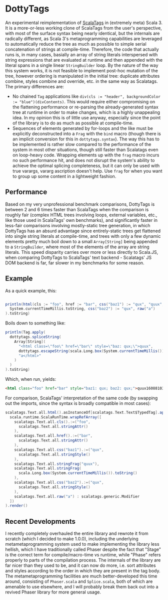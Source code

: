 # DottyTags
An experimental reimplementation of [ScalaTags](http://www.lihaoyi.com/scalatags/) in (extremely meta) Scala 3. It is a more-or-less working clone of
ScalaTags from the user's perspective, with most of the surface syntax being nearly identical, but the internals are radically different, as Scala 3's 
metaprogramming capabilities are leveraged to automatically reduce the tree as much as possible to simple serial concatenation of strings at compile-time. 
Therefore, the code that actually runs is, in many cases, basially an array of string literals interspersed with string expressions that are evaluated at runtime 
and then appended with the literal spans in a single linear `StringBuilder` loop. By the nature of the way this system works, it is not feasible to implement
post-hoc mutation of the tree, however ordering is manipulated in the initial tree: duplicate attributes combine, styles combine and override, etc. in
the same way as Scalatags. The primary differences are:

* No chained `Tag` applications like `div(cls := "header", backgroundColor := "blue")(divContents)`. This would require either compromising on the flattening performance
  or re-parsing the already-generated syntax tree at runtime in order to make changes, which is a highly unappealing idea. In my opinion this is of little use anyway,
  especially since the point of the library is to do as much as possible at compile-time.
* Sequences of elements generated by for-loops and the like must be explicitly deconstructed into a `Frag` with the `bind` macro (though there is an implicit conversion for
  this in `dottytags.syntax`). The way this has to be implemented is rather slow compared to the performance of the system in most other situations, though still faster than 
  Scalatags even on loop-heavy code. Wrapping elements up with the `frag` macro incurs no such performance hit, and does not disrupt the system's ability to achieve the optimal
  splicing completeness, but it can only be used with true varargs, vararg ascription doesn't help. Use `frag` for when you want to group up some content in a lightweight fashion.

## Performance
Based on my very unprofessional benchmark comparisons, DottyTags is between 2 and 6 times faster than ScalaTags when
the comparison is roughly fair (complex HTML trees involving loops, external variables, etc., like those used in ScalaTags'
own benchmarks), and significantly faster in less-fair comparisons involving mostly-static tree generation, in which DottyTags has an absurd advantage
since entirely-static trees get flattened into single string literals at compile-time, and trees with only a few dynamic elements pretty much boil down to
a small `Array[String]` being appended to a `StringBuilder`, where most of the elements of the array are string literals. This speed disparity carries over more or
less directly to Scala.JS, when comparing DottyTags to ScalaTags' text backend - Scalatags' JS DOM backend is far, far slower in my benchmarks for some reason.

## Example
As a quick example, this:

```scala

println(html(cls := "foo", href := "bar", css("baz1") := "qux", "quux",
  System.currentTimeMillis.toString, css("baz2") := "qux", raw("a")
).toString)
```
Boils down to something like:
```scala
println(Tag.apply(
  dottytags.spliceString(
    Array[String](
      "<html class=\"foo\" href=\"bar\" style=\"baz: qux;\">quux",
      dottytags.escapeString(scala.Long.box(System.currentTimeMillis()).toString()), 
      "a</html>"
    )
  )
).toString)
```
Which, when run, yields:
```html
<html class="foo" href="bar" style="baz1: qux; baz2: qux;">quux1608810396295a</html>
```
For comparison, ScalaTags' interpretation of the same code (by swapping out the imports, since the syntax is broadly compatible in most cases):
```scala
scalatags.Text.all.html().asInstanceOf[scalatags.Text.Text$TypedTag].apply(
  scala.runtime.ScalaRunTime.wrapRefArray([
    scalatags.Text.all.cls().:=("foo",
      scalatags.Text.all.stringAttr()
    ),
    scalatags.Text.all.href().:=("bar",
      scalatags.Text.all.stringAttr()
    ),
    scalatags.Text.all.css("baz1").:=("qux",
      scalatags.Text.all.stringStyle()
    ),
    scalatags.Text.all.stringFrag("quux"),
    scalatags.Text.all.stringFrag(
      scala.Long.box(System.currentTimeMillis()).toString()
    ),
    scalatags.Text.all.css("baz2").:=("qux",
      scalatags.Text.all.stringStyle()
    ),
    scalatags.Text.all.raw("a") : scalatags.generic.Modifier
  ])
).render()
```

## Recent Developments
I recently completely overhauled the entire library and rewrote it from scratch (which I decided to make 1.0.0), including the 
underlying metametaprogramming system used to make implementing the library less hellish, which I have traditionally called Phaser
despite the fact that "Stage" is the correct term for compile/macro-time vs runtime, while "Phase" refers properly to parts of the 
compilation process. The internals of the library are far nicer than they used to be, and it can now do more, i.e. sort attributes 
and styles according to the order in which they are present in the tag body. The metametaprogramming facilities are much better-developed 
this time around, consisting of `Phaser.scala` and `Splice.scala`, both of which are amenable to use elsewhere, and I will probably 
break them back out into a revived Phaser library for more general usage.